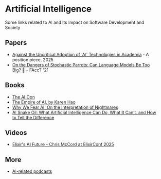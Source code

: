# Artificial Intelligence


Some links related to AI and Its Impact on Software Development and Society

## Papers

- [Against the Uncritical Adoption of 'AI' Technologies in Academia](https://zenodo.org/records/17065099) - A position piece, 2025
- [On the Dangers of Stochastic Parrots: Can Language Models Be Too Big? 🦜](https://dl.acm.org/doi/abs/10.1145/3442188.3445922) - FAccT '21


## Books

- [The AI Con](https://amzn.to/44JXfuO)
- [The Empire of AI, by Karen Hao](https://amzn.to/4jhaDdy)
- [Why We Fear AI: On the Interpretation of Nightmares](https://amzn.to/4mNCa8N)
- [AI Snake Oil: What Artificial Intelligence Can Do, What It Can’t, and How to Tell the Difference](https://amzn.to/4p9yOhV)

## Videos

- [Elixir's AI Future - Chris McCord at ElixirConf 2025](https://www.youtube.com/watch?v=6fj2u6Vm42E)

## More

- [AI-related podcasts](./research/ai_podcasts)



